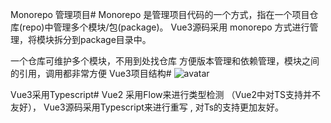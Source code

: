 Monorepo 管理项目#
Monorepo 是管理项目代码的一个方式，指在一个项目仓库(repo)中管理多个模块/包(package)。 Vue3源码采用 monorepo 方式进行管理，将模块拆分到package目录中。

一个仓库可维护多个模块，不用到处找仓库
方便版本管理和依赖管理，模块之间的引用，调用都非常方便
Vue3项目结构#
![avatar](https://github.com/zjoney/Vue3-compositionAPI-study/images/jiagou.png)


Vue3采用Typescript#
Vue2 采用Flow来进行类型检测 （Vue2中对TS支持并不友好）， Vue3源码采用Typescript来进行重写 , 对Ts的支持更加友好。